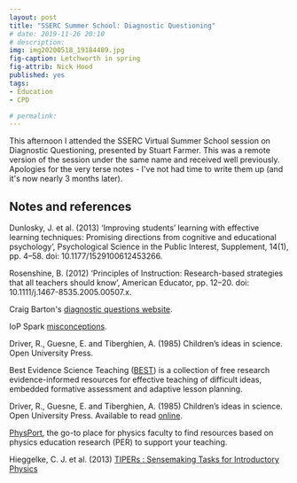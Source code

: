 ```yaml
---
layout: post
title: "SSERC Summer School: Diagnostic Questioning"
# date: 2019-11-26 20:10
# description: 
img: img20200518_19184489.jpg
fig-caption: Letchworth in spring
fig-attrib: Nick Hood
published: yes
tags:
- Education
- CPD

# permalink:
---
```

This afternoon I attended the SSERC Virtual Summer School session on Diagnostic Questioning, presented by Stuart Farmer. This was a remote version of the session under the same name and received well previously. Apologies for the very terse notes - I've not had time to write them up (and it's now nearly 3 months later).

## Notes and references
Dunlosky, J. et al. (2013) ‘Improving students’ learning with effective learning techniques: Promising directions from cognitive and educational psychology’, Psychological Science in the Public Interest, Supplement, 14(1), pp. 4–58. doi: 10.1177/1529100612453266.

Rosenshine, B. (2012) ‘Principles of Instruction: Research-based strategies that all teachers should know’, American Educator, pp. 12–20. doi: 10.1111/j.1467-8535.2005.00507.x.

Craig Barton's [diagnostic questions website](https://diagnosticquestions.com/).

IoP Spark [misconceptions](https://spark.iop.org/misconceptions).

Driver, R., Guesne, E. and Tiberghien, A. (1985) Children’s ideas in science. Open University Press.

Best Evidence Science Teaching ([BEST](https://www.stem.org.uk/best-evidence-science-teaching)) is a collection of free research evidence-informed resources for effective teaching of difficult ideas, embedded formative assessment and adaptive lesson planning.

Driver, R., Guesne, E. and Tiberghien, A. (1985) Children’s ideas in science. Open University Press. Available to read [online](https://epdf.pub/childrens-ideas-in-science.html).

[PhysPort](https://www.physport.org/), the go-to place for physics faculty to find resources based on physics education research (PER) to support your teaching. 

Hieggelke, C. J. et al. (2013) [TIPERs : Sensemaking Tasks for Introductory Physics](https://www.amazon.co.uk/TIPERs-Sensemaking-Introductory-Educational-Innovation/dp/0132854589)